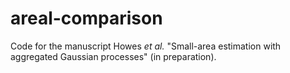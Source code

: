 # areal-comparison

Code for the manuscript Howes *et al.* "Small-area estimation with aggregated Gaussian processes" (in preparation).
